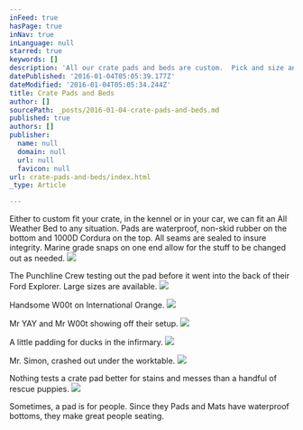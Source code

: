 ```yaml
---
inFeed: true
hasPage: true
inNav: true
inLanguage: null
starred: true
keywords: []
description: 'All our crate pads and beds are custom.  Pick and size and color to fit your needs!'
datePublished: '2016-01-04T05:05:39.177Z'
dateModified: '2016-01-04T05:05:34.244Z'
title: Crate Pads and Beds
author: []
sourcePath: _posts/2016-01-04-crate-pads-and-beds.md
published: true
authors: []
publisher:
  name: null
  domain: null
  url: null
  favicon: null
url: crate-pads-and-beds/index.html
_type: Article

---
```

Either to custom fit your crate, in the kennel or in your car, we can fit an All Weather Bed to any situation. Pads are waterproof, non-skid rubber on the bottom and 1000D Cordura on the top. All seams are sealed to insure integrity.  Marine grade snaps on one end allow for the stuff to be changed out as needed.
![](https://the-grid-user-content.s3-us-west-2.amazonaws.com/914b96c7-cc41-4813-829b-49b1abc3a7bf.jpg)

The Punchline Crew testing out the pad before it went into the back of their Ford Explorer.  Large sizes are available.
![](https://the-grid-user-content.s3-us-west-2.amazonaws.com/9a7ccb4f-8c18-4fb7-9d5b-cdd4b92e9f30.jpg)

Handsome W00t on International Orange.
![](https://the-grid-user-content.s3-us-west-2.amazonaws.com/7ee34b20-3857-4221-bd2f-ab3982d357e0.jpg)

Mr YAY and Mr W00t showing off their setup.
![](https://the-grid-user-content.s3-us-west-2.amazonaws.com/6f329eb3-82ab-4ae0-b214-07439e46efa5.jpg)

A little padding for ducks in the infirmary.
![](https://the-grid-user-content.s3-us-west-2.amazonaws.com/1224f2c5-ebe5-4852-9ab1-5c132c195082.jpg)

Mr. Simon, crashed out under the worktable.
![](https://the-grid-user-content.s3-us-west-2.amazonaws.com/af2fe8f0-c7d8-4966-b767-67d52b252854.jpg)

Nothing tests a crate pad better for stains and messes than a handful of rescue puppies.
![](https://the-grid-user-content.s3-us-west-2.amazonaws.com/fe048639-ef21-400f-8369-04853cba949f.jpg)

Sometimes, a pad is for people. Since they Pads and Mats have waterproof bottoms, they make great people seating.